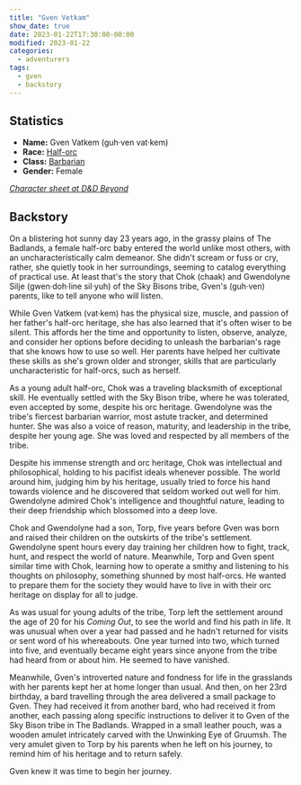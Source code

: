 ```yaml
---
title: "Gven Vetkam"
show_date: true
date: 2023-01-22T17:30:00-00:00
modified: 2023-01-22
categories:
  - adventurers
tags:
  - gven
  - backstory
---
```



## Statistics

-   **Name:** Gven Vatkem (guh·ven vat·kem)
-   **Race:** [Half-orc](https://www.dndbeyond.com/races/2-half-orc) 
-   **Class:** [Barbarian](https://www.dndbeyond.com/classes/barbarian) 
-   **Gender:** Female

_[Character sheet at D&D Beyond](https://ddb.ac/characters/91974479/Q1eaiy)_

## Backstory

On a blistering hot sunny day 23 years ago, in the grassy plains of The Badlands, a female half-orc baby entered the world unlike most others, with an uncharacteristically calm demeanor. She didn't scream or fuss or cry, rather, she quietly took in her surroundings, seeming to catalog everything of practical use. At least that's the story that Chok (chaak) and Gwendolyne Silje (gwen·doh·line sil·yuh) of the Sky Bisons tribe, Gven's (guh·ven) parents, like to tell anyone who will listen. 

While Gven Vatkem (vat·kem) has the physical size, muscle, and passion of her father's half-orc heritage, she has also learned that it's often wiser to be silent. This affords her the time and opportunity to listen, observe, analyze, and consider her options before deciding to unleash the barbarian's rage that she knows how to use so well. Her parents have helped her cultivate these skills as she's grown older and stronger, skills that are particularly uncharacteristic for half-orcs, such as herself. 

As a young adult half-orc, Chok was a traveling blacksmith of exceptional skill. He eventually settled with the Sky Bison tribe, where he was tolerated, even accepted by some, despite his orc heritage. Gwendolyne was the tribe's fiercest barbarian warrior, most astute tracker, and determined hunter. She was also a voice of reason, maturity, and leadership in the tribe, despite her young age. She was loved and respected by all members of the tribe. 

Despite his immense strength and orc heritage, Chok was intellectual and philosophical, holding to his pacifist ideals whenever possible. The world around him, judging him by his heritage, usually tried to force his hand towards violence and he discovered that seldom worked out well for him. Gwendolyne admired Chok's intelligence and thoughtful nature, leading to their deep friendship which blossomed into a deep love. 

Chok and Gwendolyne had a son, Torp, five years before Gven was born and raised their children on the outskirts of the tribe's settlement. Gwendolyne spent hours every day training her children how to fight, track, hunt, and respect the world of nature. Meanwhile, Torp and Gven spent similar time with Chok, learning how to operate a smithy and listening to his thoughts on philosophy, something shunned by most half-orcs. He wanted to prepare them for the society they would have to live in with their orc heritage on display for all to judge.  

As was usual for young adults of the tribe, Torp left the settlement around the age of 20 for his _Coming Out_, to see the world and find his path in life. It was unusual when over a year had passed and he hadn't returned for visits or sent word of his whereabouts. One year turned into two, which turned into five, and eventually became eight years since anyone from the tribe had heard from or about him. He seemed to have vanished. 

Meanwhile, Gven's introverted nature and fondness for life in the grasslands with her parents kept her at home longer than usual. And then, on her 23rd birthday, a bard travelling through the area delivered a small package to Gven. They had received it from another bard, who had received it from another, each passing along specific instructions to deliver it to Gven of the Sky Bison tribe in The Badlands. Wrapped in a small leather pouch, was a wooden amulet intricately carved with the Unwinking Eye of Gruumsh. The very amulet given to Torp by his parents when he left on his journey, to remind him of his heritage and to return safely.  

Gven knew it was time to begin her journey.
